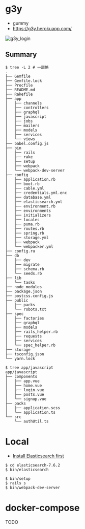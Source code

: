 # g3y
- gummy
- https://g3y.herokuapp.com/

![g3y_login](https://user-images.githubusercontent.com/29456740/81251315-efef0a00-905d-11ea-8809-9aefc36f6b9a.gif)


## Summary

```shell
$ tree -L 2 # 一部略
.
├── Gemfile
├── Gemfile.lock
├── Procfile
├── README.md
├── Rakefile
├── app
│   ├── channels
│   ├── controllers
│   ├── graphql
│   ├── javascript
│   ├── jobs
│   ├── mailers
│   ├── models
│   ├── services
│   └── views
├── babel.config.js
├── bin
│   ├── rails
│   ├── rake
│   ├── setup
│   ├── webpack
│   └── webpack-dev-server
├── config
│   ├── application.rb
│   ├── boot.rb
│   ├── cable.yml
│   ├── credentials.yml.enc
│   ├── database.yml
│   ├── elasticsearch.yml
│   ├── environment.rb
│   ├── environments
│   ├── initializers
│   ├── locales
│   ├── puma.rb
│   ├── routes.rb
│   ├── spring.rb
│   ├── storage.yml
│   ├── webpack
│   └── webpacker.yml
├── config.ru
├── db
│   ├── dev
│   ├── migrate
│   ├── schema.rb
│   └── seeds.rb
├── lib
│   └── tasks
├── node_modules
├── package.json
├── postcss.config.js
├── public
│   ├── packs
│   └── robots.txt
├── spec
│   ├── factories
│   ├── graphql
│   ├── models
│   ├── rails_helper.rb
│   ├── requests
│   ├── services
│   └── spec_helper.rb
├── storage
├── tsconfig.json
└── yarn.lock

$ tree app/javascript
app/javascript
├── components
│   ├── app.vue
│   ├── home.vue
│   ├── login.vue
│   ├── posts.vue
│   └── signup.vue
├── packs
│   ├── application.scss
│   └── application.ts
└── src
    └── authUtil.ts
```

# Local
- [Install Elasticsearch first](https://www.elastic.co/guide/en/elasticsearch/reference/current/targz.html)

```shell
$ cd elasticsearch-7.6.2
$ bin/elasticsearch
```

```shell
$ bin/setup
$ rails s
$ bin/webpack-dev-server
```

# docker-compose
TODO
